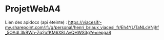 ﻿# ProjetWebA4


Lien des apidocs (api éteinte) : https://viacesifr-my.sharepoint.com/:f:/g/personal/henri_briaux_viacesi_fr/Eh4YUTaNLcVNjhf_5OAdL3kBWn-Zq2ofKM6X8LAvQHWS3g?e=iepga8 
